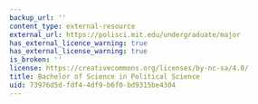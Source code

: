 ```yaml
---
backup_url: ''
content_type: external-resource
external_url: https://polisci.mit.edu/undergraduate/major
has_external_licence_warning: true
has_external_license_warning: true
is_broken: ''
license: https://creativecommons.org/licenses/by-nc-sa/4.0/
title: Bachelor of Science in Political Science
uid: 73976d5d-fdf4-4df9-b6f0-bd9315be4304
---
```

